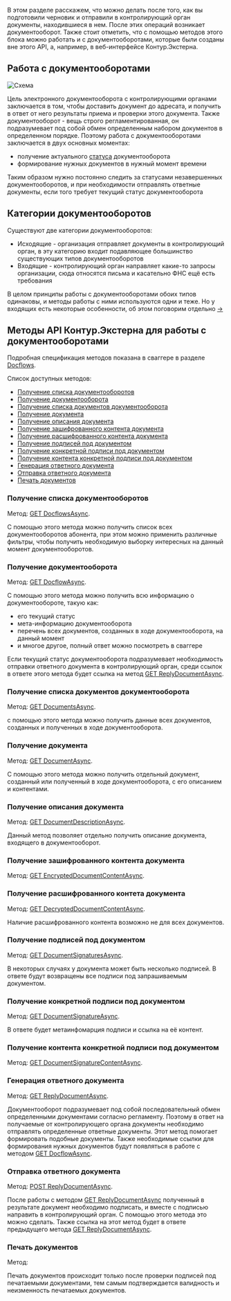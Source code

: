В этом разделе расскажем, что можно делать после того, как вы подготовили черновик и отправили в контролирующий орган документы, находившиеся в нем. После этих операций возникает документооборот. Также стоит отметить, что с помощью методов этого блока можно работать и с документооборотами, которые были созданы вне этого API, а, например, в веб-интерфейсе Контур.Экстерна.

## Работа с документооборотами
![Схема](https://github.com/skbkontur/extern-api-docs/blob/master/images/Схема%20ДО%20для%20общего1.jpg)

Цель электронного документооборота с контролирующими органами заключается в том, чтобы доставить документ до адресата, и получить в ответ от него результаты приема и проверки этого документа. Также документооборот - вещь строго регламентированная, он подразумевает под собой обмен определенным набором документов в определенном порядке. Поэтому работа с документооборотами заключается в двух основных моментах:
* получение актуального [статуса](https://github.com/skbkontur/extern-api-docs/blob/master/manuals/DC/Статусы%20ДО.md) документооборота
* формирование нужных документов в нужный момент времени

Таким образом нужно постоянно следить за статусами незавершенных документооборотов, и при необходимости отправлять ответные документы, если того требует текущий статус документооборота

## Категории документооборотов
Существуют две категории документооборотов:
* Исходящие - организация отправляет документы в контролирующий орган, в эту категорию входит подавляющее большинство существующих типов документооборотов
* Входящие - контролирующий орган направляет какие-то запросы организации, сюда относятся письма и касательно ФНС ещё есть требования

В целом принципы работы с документооборотами обоих типов одинаковы, и методы работы с ними используются одни и теже. Но у входящих есть некоторые особенности, об этом поговорим отдельно [→](https://github.com/skbkontur/extern-api-docs/blob/master/manuals/DC/Входящий%20ДО.md)

## Методы API Контур.Экстерна для работы с документооборотами
Подробная спецификация методов показана в сваггере в разделе [Docflows](http://extern-api.testkontur.ru/swagger/ui/index#/Docflows).

Список доступных методов:
* [Получение списка документооборотов](#get-dcs)
* [Получение документооборота](#get-dc)
* [Получение списка документов документооборота](#get-docs)
* [Получение документа](#get-doc)
* [Получение описания документа](#get-doc-desc)
* [Получение зашифрованного контента документа](#get-enc-doc-content)
* [Получение расшифрованного контента документа](#get-dec-doc-content)
* [Получение подписей под документом](#get-doc-signs)
* [Получение конкретной подписи под документом](#get-doc-sign)
* [Получение контента конкретной подписи под документом](#get-doc-sign-content)
* [Генерация ответного документа](#get-reply-doc)
* [Отправка ответного документа](#post-reply-doc)
* [Печать документов](#post-print-doc)

<a name="get-dcs"></a>
### Получение списка документооборотов 
Метод: [GET DocflowsAsync](http://extern-api.testkontur.ru/swagger/ui/index#!/Docflows/Docflows_GetDocflowsAsync).

С помощью этого метода можно получить список всех документооборотов абонента, при этом можно применить различные фильтры, чтобы получить необходимую выборку интересных на данный момент документооборотов.

<a name="get-dc"></a>
### Получение документооборота 
Метод: [GET DocflowAsync](http://extern-api.testkontur.ru/swagger/ui/index#!/Docflows/Docflows_GetDocflowAsync).

С помощью этого метода можно получить всю информацию о документообороте, такую как:
* его текущий статус
* мета-информацию документооборота
* перечень всех документов, созданных в ходе документооборота, на данный момент
* и многое другое, полный ответ можно посмотреть в сваггере

Если текущий статус документооборота подразумевает необходимость отправки ответного документа в контролирующий орган, среди ссылок в ответе этого метода будет ссылка на метод [GET ReplyDocumentAsync](http://extern-api.testkontur.ru/swagger/ui/index#!/Docflows/Docflows_GetReplyDocumentAsync).

<a name="get-docs"></a>
### Получение списка документов документооборота 
Метод: [GET DocumentsAsync](http://extern-api.testkontur.ru/swagger/ui/index#!/Docflows/Docflows_GetDocumentsAsync).

с помощью этого метода можно получить данные всех документов, созданных и полученных в ходе документооборота.

<a name="get-doc"></a>
### Получение документа 
Метод: [GET DocumentAsync](http://extern-api.testkontur.ru/swagger/ui/index#!/Docflows/Docflows_GetDocumentAsync).

C помощью этого метода можно получить отдельный документ, созданный или полученный в ходе документооборота, с его описанием и контентами.

<a name="get-doc-desc"></a>
### Получение описания документа 
Метод: [GET DocumentDescriptionAsync](http://extern-api.testkontur.ru/swagger/ui/index#!/Docflows/Docflows_GetDocumentDescriptionAsync).

Данный метод позволяет отдельно получить описание документа, входящего в документооборот.

<a name="get-enc-doc-content"></a>
### Получение зашифрованного контента документа 
Метод: [GET EncryptedDocumentContentAsync](http://extern-api.testkontur.ru/swagger/ui/index#!/Docflows/Docflows_GetEncryptedDocumentContentAsync).

<a name="get-dec-doc-content"></a>
### Получение расшифрованного контета документа 
Метод: [GET DecryptedDocumentContentAsync](http://extern-api.testkontur.ru/swagger/ui/index#!/Docflows/Docflows_GetDecryptedDocumentContentAsync).

Наличие расшифрованного контента возможно не для всех документов.

<a name="get-doc-signs"></a>
### Получение подписей под документом 
Метод: [GET DocumentSignaturesAsync](http://extern-api.testkontur.ru/swagger/ui/index#!/Docflows/Docflows_GetDocumentSignaturesAsync).

В некоторых случаях у документа может быть несколько подписей. В ответе будут возвращены все подписи под запрашиваемым документом.

<a name="get-doc-sign"></a>
### Получение конкретной подписи под документом 
Метод: [GET DocumentSignatureAsync](http://extern-api.testkontur.ru/swagger/ui/index#!/Docflows/Docflows_GetDocumentSignatureAsync).

В ответе будет метаинфомарция подписи и ссылка на её контент.

<a name="get-doc-sign-content"></a>
### Получение контента конкретной подписи под документом 
Метод: [GET DocumentSignatureContentAsync](http://extern-api.testkontur.ru/swagger/ui/index#!/Docflows/Docflows_GetDocumentSignatureContentAsync).

<a name="get-reply-doc"></a>
### Генерация ответного документа 
Метод: [GET ReplyDocumentAsync](http://extern-api.testkontur.ru/swagger/ui/index#!/Docflows/Docflows_GetReplyDocumentAsync).

Документооборот подразумевает под собой последовательный обмен определенными документами согласно регламенту. Поэтому в ответ на получаемые от контролирующего органа документы необходимо отправлять определенные ответные документы. Этот метод помогает формировать подобные документы. Также необходимые ссылки для формирования нужных документов будут появляться в работе с методом [GET DocflowAsync](http://extern-api.testkontur.ru/swagger/ui/index#!/Docflows/Docflows_GetDocflowAsync).

<a name="post-reply-doc"></a>
### Отправка ответного документа 
Метод: [POST ReplyDocumentAsync](http://extern-api.testkontur.ru/swagger/ui/index#!/Docflows/Docflows_SendReplyDocumentAsync).

После работы с методом [GET ReplyDocumentAsync](http://extern-api.testkontur.ru/swagger/ui/index#!/Docflows/Docflows_GetReplyDocumentAsync) полученный в результате документ необходимо подписать, и вместе с подписью направить в контролирующий орган. С помощью этого метода это можно сделать. Также ссылка на этот метод будет в ответе предыдущего метода [GET ReplyDocumentAsync](http://extern-api.testkontur.ru/swagger/ui/index#!/Docflows/Docflows_GetReplyDocumentAsync).

<a name="post-print-doc"></a>
### Печать документов 
Метод:

Печать документов происходит только после проверки подписей под печатаемыми документами, тем самым подтверждается валидность и неизменность печатаемых документов.
